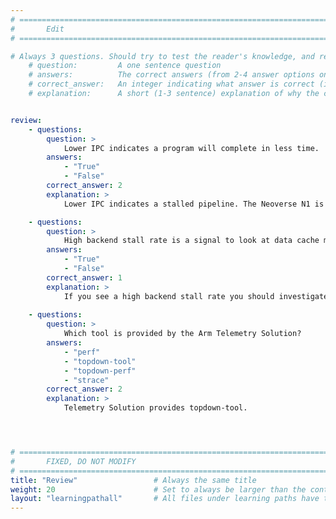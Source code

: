 ```yaml
---
# ================================================================================
#       Edit
# ================================================================================

# Always 3 questions. Should try to test the reader's knowledge, and reinforce the key points you want them to remember.
    # question:         A one sentence question
    # answers:          The correct answers (from 2-4 answer options only). Should be surrounded by quotes.
    # correct_answer:   An integer indicating what answer is correct (index starts from 0)
    # explanation:      A short (1-3 sentence) explanation of why the correct answer is correct. Can add additional context if desired


review:
    - questions:
        question: >
            Lower IPC indicates a program will complete in less time.
        answers:
            - "True"
            - "False"
        correct_answer: 2
        explanation: >
            Lower IPC indicates a stalled pipeline. The Neoverse N1 is capable of up to 4 instructions per cycle and higher IPC means it is retiring more instructions in each cycle.

    - questions:
        question: >
            High backend stall rate is a signal to look at data cache metrics and the memory system. 
        answers:
            - "True"
            - "False"
        correct_answer: 1                  
        explanation: >
            If you see a high backend stall rate you should investigate L1 data cache and unified L2 and last level caches, instruction mix, and data TLB.
               
    - questions:
        question: >
            Which tool is provided by the Arm Telemetry Solution?
        answers:
            - "perf"
            - "topdown-tool"
            - "topdown-perf"
            - "strace"
        correct_answer: 2                    
        explanation: >
            Telemetry Solution provides topdown-tool.




# ================================================================================
#       FIXED, DO NOT MODIFY
# ================================================================================
title: "Review"                 # Always the same title
weight: 20                      # Set to always be larger than the content in this path
layout: "learningpathall"       # All files under learning paths have this same wrapper
---
```

